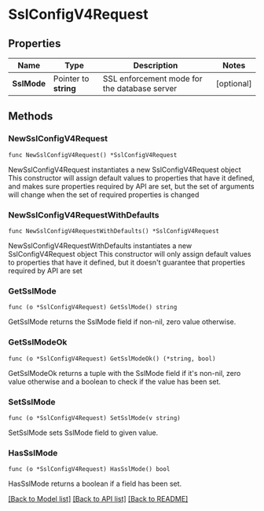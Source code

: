 # SslConfigV4Request

## Properties

Name | Type | Description | Notes
------------ | ------------- | ------------- | -------------
**SslMode** | Pointer to **string** | SSL enforcement mode for the database server | [optional] 

## Methods

### NewSslConfigV4Request

`func NewSslConfigV4Request() *SslConfigV4Request`

NewSslConfigV4Request instantiates a new SslConfigV4Request object
This constructor will assign default values to properties that have it defined,
and makes sure properties required by API are set, but the set of arguments
will change when the set of required properties is changed

### NewSslConfigV4RequestWithDefaults

`func NewSslConfigV4RequestWithDefaults() *SslConfigV4Request`

NewSslConfigV4RequestWithDefaults instantiates a new SslConfigV4Request object
This constructor will only assign default values to properties that have it defined,
but it doesn't guarantee that properties required by API are set

### GetSslMode

`func (o *SslConfigV4Request) GetSslMode() string`

GetSslMode returns the SslMode field if non-nil, zero value otherwise.

### GetSslModeOk

`func (o *SslConfigV4Request) GetSslModeOk() (*string, bool)`

GetSslModeOk returns a tuple with the SslMode field if it's non-nil, zero value otherwise
and a boolean to check if the value has been set.

### SetSslMode

`func (o *SslConfigV4Request) SetSslMode(v string)`

SetSslMode sets SslMode field to given value.

### HasSslMode

`func (o *SslConfigV4Request) HasSslMode() bool`

HasSslMode returns a boolean if a field has been set.


[[Back to Model list]](../README.md#documentation-for-models) [[Back to API list]](../README.md#documentation-for-api-endpoints) [[Back to README]](../README.md)


